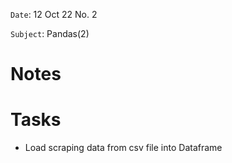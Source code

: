 `Date`: 12 Oct 22 No. 2

`Subject`: Pandas(2)

# Notes

# Tasks
- Load scraping data from csv file into Dataframe